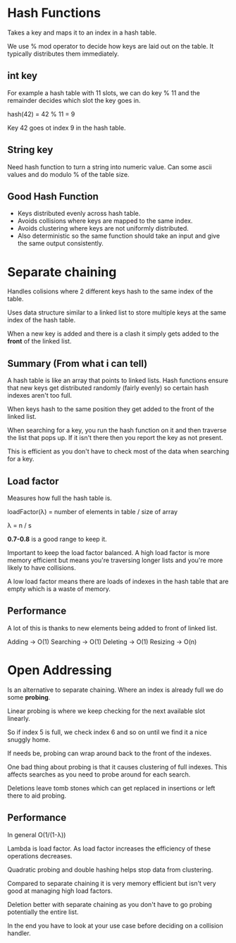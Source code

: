 # Hash Functions

Takes a key and maps it to an index in a hash table.

We use % mod operator to decide how keys are laid out on the table. It typically distributes them immediately.

## int key

For example a hash table with 11 slots, we can do key % 11 and the remainder decides which slot the key goes in.

hash(42) = 42 % 11 = 9

Key 42 goes ot index 9 in the hash table.

## String key

Need hash function to turn a string into numeric value. Can some ascii values and do modulo % of the table size.

## Good Hash Function

- Keys distributed evenly across hash table.
- Avoids collisions where keys are mapped to the same index.
- Avoids clustering where keys are not uniformly distributed.
- Also deterministic so the same function should take an input and give the same output consistently.

# Separate chaining

Handles colisions where 2 different keys hash to the same index of the table.

Uses data structure similar to a linked list to store multiple keys at the same index of the hash table.

When a new key is added and there is a clash it simply gets added to the **front** of the linked list.

## Summary (From what i can tell)

A hash table is like an array that points to linked lists. Hash functions ensure that new keys get distributed randomly (fairly evenly) so certain hash indexes aren't too full.

When keys hash to the same position they get added to the front of the linked list.

When searching for a key, you run the hash function on it and then traverse the list that pops up. If it isn't there then you report the key as not present.

This is efficient as you don't have to check most of the data when searching for a key.

## Load factor

Measures how full the hash table is.

loadFactor(λ) = number of elements in table / size of array

λ = n / s

**0.7-0.8** is a good range to keep it.

Important to keep the load factor balanced. A high load factor is more memory efficient but means you're traversing longer lists and you're more likely to have collisions.

A low load factor means there are loads of indexes in the hash table that are empty which is a waste of memory.

## Performance

A lot of this is thanks to new elements being added to front of linked list.

Adding -> O(1)
Searching -> O(1)
Deleting -> O(1)
Resizing -> O(n)

# Open Addressing

Is an alternative to separate chaining. Where an index is already full we do some **probing**.

Linear probing is where we keep checking for the next available slot linearly.

So if index 5 is full, we check index 6 and so on until we find it a nice snuggly home.

If needs be, probing can wrap around back to the front of the indexes.

One bad thing about probing is that it causes clustering of full indexes. This affects searches as you need to probe around for each search.

Deletions leave tomb stones which can get replaced in insertions or left there to aid probing.  

## Performance

In general O(1/(1-λ))

Lambda is load factor. As load factor increases the efficiency of these operations decreases.

Quadratic probing and double hashing helps stop data from clustering.

Compared to separate chaining it is very memory efficient but isn't very good at managing high load factors.

Deletion better with separate chaining as you don't have to go probing potentially the entire list.

In the end you have to look at your use case before deciding on a collision handler.
